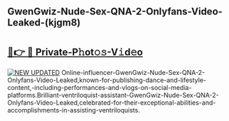 ## GwenGwiz-Nude-Sex-QNA-2-Onlyfans-Video-Leaked-(kjgm8)


# <h2><a href="https://mediaupload.pro?-19M">🔗👉 🔴 Private-P𝚑ot𝚘𝚜-V𝚒d𝚎o</a></h2>

[![NEW UPDATED](https://i.imgur.com/0qMVB7G.gif)](https://mediaupload.pro?-19M)
Online-influencer-GwenGwiz-Nude-Sex-QNA-2-Onlyfans-Video-Leaked,known-for-publishing-dance-and-lifestyle-content,-including-performances-and-vlogs-on-social-media-platforms.Brilliant-ventriloquist-assistant-GwenGwiz-Nude-Sex-QNA-2-Onlyfans-Video-Leaked,celebrated-for-their-exceptional-abilities-and-accomplishments-in-assisting-ventriloquists.  